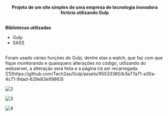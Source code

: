 **<center>Projeto de um site simples de uma empresa de tecnologia inovadora fictícia utilizando Gulp</center>**</br>

**Bibliotecas utilizadas**
- Gulp
- SASS
</br>
Foram usado várias funções do Gulp, dentre elas a watch, que faz com que fique monitorando e quaisquers alterações no código, utilizando do webserver, a alteração será feita e a página irá ser recarregada.
</br>
![1](https://github.com/Tech2as/Gulp/assets/95533385/b3a77a71-a30a-4c71-9dad-629e83e99863)

![2](https://github.com/Tech2as/Gulp/assets/95533385/59aac9a4-9989-474b-9371-52e431bf613a)

![3](https://github.com/Tech2as/Gulp/assets/95533385/431d6d85-b33b-4854-89ac-bcf915c6c77b)

![4](https://github.com/Tech2as/Gulp/assets/95533385/67ed3925-f90c-4dc2-95f8-48d1c1102272)





 
